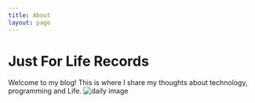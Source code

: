 ```yaml
---
title: About
layout: page
---
```


# Just For Life Records

Welcome to my blog! This is where I share my thoughts about technology, programming and Life.
![daily image](https://ipgeo-bingpic.hf.space/)